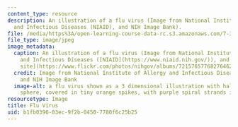 ```yaml
---
content_type: resource
description: An illustration of a flu virus (Image from National Institute of Allergy
  and Infectious Diseases (NIAID), and NIH Image Bank).
file: /media/https%3A/open-learning-course-data-rc.s3.amazonaws.com/7-346-virus-host-interactions-in-infectious-diseases-spring-2013/b1fb039603ec9f2b04507780f6c25b25_7-346s13-th.jpg
file_type: image/jpeg
image_metadata:
  caption: An illustration of a flu virus (Image from National Institute of Allergy
    and Infectious Diseases ([NIAID](https://www.niaid.nih.gov/)), and [NIH Flickr
    site](https://www.flickr.com/photos/nihgov/albums/72157657768276462)).
  credit: Image from National Institute of Allergy and Infectious Diseases (NIAID),
    and NIH Image Bank
  image-alt: a flu virus shown as a 3 dimensional illustration with half of a blue-green
    sphere, covered in tiny orange spikes, with purple spiral strands inside the sphere.
resourcetype: Image
title: Flu Virus
uid: b1fb0396-03ec-9f2b-0450-7780f6c25b25
---
```

